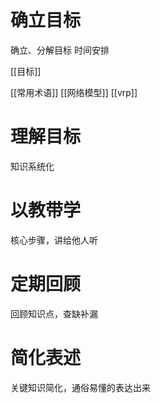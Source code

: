 # 确立目标
确立、分解目标
时间安排

[[目标]]

[[常用术语]]
[[网络模型]]
[[vrp]]



# 理解目标
知识系统化

# 以教带学
核心步骤，讲给他人听

# 定期回顾
回顾知识点，查缺补漏

# 简化表述
关键知识简化，通俗易懂的表达出来

